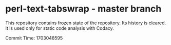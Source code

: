 # perl-text-tabswrap - master branch

This repository contains frozen state of the repository.
Its history is cleared. It is used only for static code
analysis with Codacy.

Commit Time: 1703048595